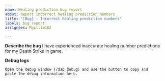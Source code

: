 ```yaml
---
name: Healing prediction bug report
about: Report incorrect healing prediction numbers
title: "[Bug] - Incorrect healing prediction numbers"
labels: bug report
assignees: Mailliw102

---
```


**Describe the bug**
I have experienced inaccurate healing number predictions for my Death Strike in game.

**Debug logs**
```
Open the debug window (/dsp debug) and use the button to copy and paste the debug information here.
```
